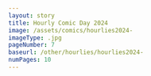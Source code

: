 ```yaml
---
layout: story
title: Hourly Comic Day 2024
image: /assets/comics/hourlies2024-
imageType: .jpg
pageNumber: 7
baseurl: /other/hourlies/hourlies2024-
numPages: 10
---
```

